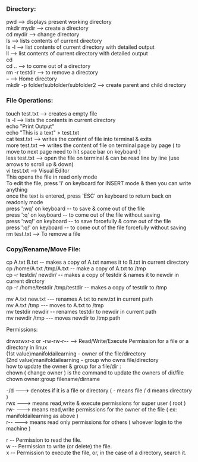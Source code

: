 ### Directory:

pwd --> displays present working directory				
mkdir mydir  --> create a directory 				
cd mydir --> change directory				
ls --> lists contents of current directory				
ls -l --> list contents of current directory with detailed output				
ll --> list contents of current directory with detailed output					
cd <folder> 					
cd .. --> to come out of a directory 					
rm -r testdir --> to remove a directory					
`~` --> Home directory					
mkdir -p folder/subfolder/subfolder2 --> create parent and child directory						

### File Operations:				

touch test.txt --> creates a empty file 			
ls -l --> lists the contents in current directory					
echo "Print Output"												
echo "This is a text" > test.txt				
cat test.txt --> writes the content of file into terminal & exits				 
more test.txt --> writes the content of file on terminal page by page ( to move to next page need to hit space bar on keyboard )				
less test.txt --> open the file on terminal & can be read line by line (use arrows to scroll up & down) 				  
vi test.txt --> Visual Editor                                         
				This opens the file in read only mode			
				To edit the file, press 'i' on keyboard for INSERT mode & then you can write anything			
				once the text is entered, press 'ESC' on keyboard to return back on readonly mode			
				press ':wq' on keyboard -- to save & come out of the file			
				press ':q' on keyboard -- to come out of the file without saving			
				press ':wq!' on keyboard -- to save forcefully & come out of the file			
				press ':q!' on keyboard -- to come out of the file forcefully without saving			
rm test.txt --> To remove a file 		                           

### Copy/Rename/Move File:                                           

cp A.txt B.txt  -- makes a copy of A.txt names it to B.txt in current directory                                        
cp /home/A.txt /tmp/A.txt -- make a copy of A.txt to /tmp                                    
cp -r testdir/ newdir/ -- makes a copy of testdir & names it to newdir in current dirctory                           
cp -r /home/testdir /tmp/testdir -- makes a copy of testdir to /tmp                            

mv A.txt new.txt --- renames A.txt to new.txt in current path        
mv A.txt /tmp --- moves to A.txt to /tmp                   
mv testdir newdir -- renames testdir to newdir in current path 						                       
mv newdir /tmp --- moves newdir to /tmp path     			                 

Permissions:												

drwxrwxr-x or -rw-rw-r--   --> Read/Write/Execute Permission for a file or a directory in linux				
(1st value)manifoldailearning - owner of the file/directory			
(2nd value)manifoldailearning - group who owns file/directory 				
how to update the owner & group for a file/dir :					
chown ( change owner ) is the command to update the owners of dir/file				
chown owner:group filename/dirname						

-/d    ---> denotes if it is a file or directory ( - means file / d means directory ) 					
rwx    ---> means read,write & execute permissions for super user ( root )						
rw-    ---> means read,write permissions for the owner of the file ( ex: manifoldailearning as above )  				
r--    ---> means read only permissions for others ( whoever login to the machine ) 					

r  -- Permission to read the file.					
w  -- Permission to write (or delete) the file.					
x  -- Permission to execute the file, or, in the case of a directory, search it.					
						
